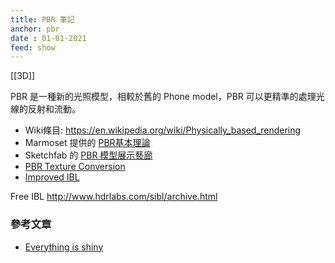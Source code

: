 ```yaml
---
title: PBR 筆記
anchor: pbr
date : 01-01-2021
feed: show
---
```


[[3D]]

PBR 是一種新的光照模型，相較於舊的 Phone model，PBR 可以更精準的處理光線的反射和流動。

- Wiki條目: https://en.wikipedia.org/wiki/Physically_based_rendering
- Marmoset 提供的 [PBR基本理論][1]
- Sketchfab 的 [PBR 模型展示藝廊][3]
- [PBR Texture Conversion][4]
- [Improved IBL][5]

Free IBL 
http://www.hdrlabs.com/sibl/archive.html

### 參考文章

- [Everything is shiny][2]

[1]: https://www.marmoset.co/posts/basic-theory-of-physically-based-rendering/
[2]: http://filmicworlds.com/blog/everything-is-shiny/
[3]: https://sketchfab.com/features/pbr
[4]: https://www.marmoset.co/posts/pbr-texture-conversion/
[5]: http://xlgames-inc.github.io/posts/improvedibl/